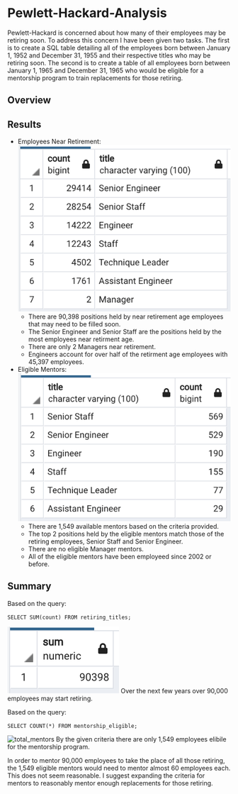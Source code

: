 # Pewlett-Hackard-Analysis
Pewlett-Hackard is concerned about how many of their employees may be retiring soon. To address this concern I have been given two tasks. The first is to create a SQL table detailing all of the employees born between January 1, 1952 and December 31, 1955 and their respective titles who may be retiring soon. The second is to create a table of all employees born between January 1, 1965 and December 31, 1965 who would be eligible for a mentorship program to train replacements for those retiring. 

## Overview

## Results
- Employees Near Retirement:
  ![title counts](Resources/title_counts.png)
  - There are 90,398 positions held by near retirement age employees that may need to be filled soon. 
  - The Senior Engineer and Senior Staff are the positions held by the most employees near retirment age.
  - There are only 2 Managers near retirement.
  - Engineers account for over half of the retirment age employees with 45,397 employees. 
- Eligible Mentors:
  ![mentor titles](Resources/mentor_titles.png)
  - There are 1,549 available mentors based on the criteria provided.
  - The top 2 positions held by the eligible mentors match those of the retiring employees, Senior Staff and Senior Engineer.
  - There are no eligible Manager mentors.
  - All of the eligible mentors have been employeed since 2002 or before.

## Summary
Based on the query:
```
SELECT SUM(count) FROM retiring_titles;
```
![total_retiring](Resources/total_retiring.png)
Over the next few years over 90,000 employees may start retiring.

Based on the query:
```
SELECT COUNT(*) FROM mentorship_eligible;
```
![total_mentors](Resources/total_mentor.png)
By the given criteria there are only 1,549 employees elibile for the mentorship program.

In order to mentor 90,000 employees to take the place of all those retiring, the 1,549 eligible mentors would need to mentor almost 60 employees each. This does not seem reasonable. I suggest expanding the criteria for mentors to reasonably mentor enough replacements for those retiring. 

